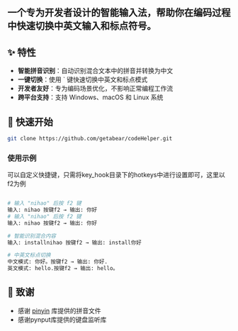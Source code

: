 ## 一个专为开发者设计的智能输入法，帮助你在编码过程中快速切换中英文输入和标点符号。

## ✨ 特性

- **智能拼音识别**：自动识别混合文本中的拼音并转换为中文
- **一键切换**：使用 ` 键快速切换中英文和标点模式
- **开发者友好**：专为编码场景优化，不影响正常编程工作流
- **跨平台支持**：支持 Windows、macOS 和 Linux 系统

## 🚀 快速开始

```bash
git clone https://github.com/getabear/codeHelper.git
```

### 使用示例
可以自定义快捷键，只需将key_hook目录下的hotkeys中进行设置即可，这里以f2为例
```python

# 输入 "nihao" 后按 f2 键
输入: nihao 按键f2 → 输出: 你好
# 输入 "nihao" 后按 f2 键
输入: nihao 按键f2 → 输出: 你好

# 智能识别混合内容
输入: installnihao 按键f2 → 输出: install你好

# 中英文标点切换
中文模式: 你好。按键f2 → 输出: 你好.
英文模式: hello.按键f2 → 输出: hello。
```

## 🙏 致谢

- 感谢 [pinyin](https://github.com/mozillazg/python-pinyin) 库提供的拼音文件
- 感谢pynput库提供的键盘监听库

  
